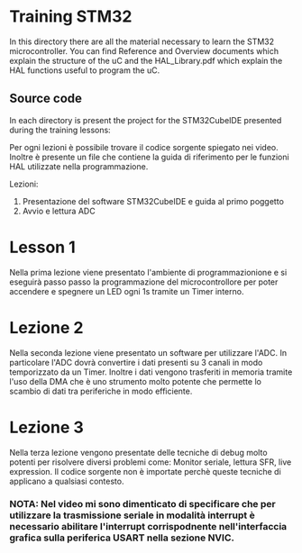 # Training STM32
In this directory there are all the material necessary to learn the STM32 microcontroller.
You can find Reference and Overview documents which explain the structure of the uC and the HAL_Library.pdf which explain the HAL functions
useful to program the uC.


## Source code
In each directory is present the project for the STM32CubeIDE presented during the training lessons:


Per ogni lezioni è possibile trovare il codice sorgente spiegato nei video. Inoltre è presente un file che contiene la guida di riferimento per le funzioni HAL utilizzate nella programmazione.

Lezioni:
  1. Presentazione del software STM32CubeIDE e guida al primo poggetto
  2. Avvio e lettura ADC

# Lesson 1
Nella prima lezione viene presentato l'ambiente di programmazionione e si eseguirà passo passo la programmazione del microcontrollore per poter accendere e spegnere un LED ogni 1s tramite un Timer interno.

# Lezione 2
Nella seconda lezione viene presentato un software per utilizzare l'ADC. In particolare l'ADC dovrà convertire i dati presenti su 3 canali in modo temporizzato da un Timer. Inoltre i dati vengono trasferiti in memoria tramite l'uso della DMA che è uno strumento molto potente che permette lo scambio di dati tra periferiche in modo efficiente. 

# Lezione 3
Nella terza lezione vengono presentate delle tecniche di debug molto potenti per risolvere diversi problemi come: Monitor seriale, lettura SFR, live expression. Il codice sorgente non è importate perchè queste tecniche di applicano a qualsiasi contesto. 
  ### NOTA: Nel video mi sono dimenticato di specificare che per utilizzare la trasmissione seriale in modalità interrupt è necessario abilitare l'interrupt     corrispodnente nell'interfaccia grafica sulla periferica USART nella sezione NVIC.
